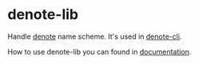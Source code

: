 # denote-lib

Handle [denote](https://github.com/protesilaos/denote) name scheme. It's used in
[denote-cli](https://crates.io/crates/zeroten-denote-cli).

How to use denote-lib you can found in
[documentation](https://docs.rs/zeroten-denote/latest/zeroten_denote/).
